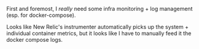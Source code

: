 First and foremost, I _really_ need some infra monitoring + log management (esp. for docker-compose).

Looks like New Relic's instrumenter automatically picks up the system + individual container metrics, but it looks like I have to manually feed it the docker compose logs.
